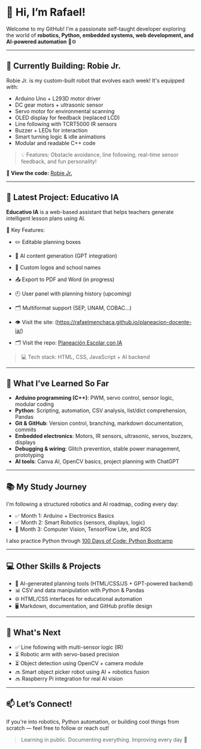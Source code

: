 # 👋 Hi, I’m Rafael!

Welcome to my GitHub! I'm a passionate self-taught developer exploring the world of **robotics, Python, embedded systems, web development, and AI-powered automation** 🤖⚙️

---

## 🔧 Currently Building: Robie Jr.

Robie Jr. is my custom-built robot that evolves each week! It's equipped with:
- Arduino Uno + L293D motor driver
- DC gear motors + ultrasonic sensor
- Servo motor for environmental scanning
- OLED display for feedback (replaced LCD)
- Line following with TCRT5000 IR sensors
- Buzzer + LEDs for interaction
- Smart turning logic & idle animations
- Modular and readable C++ code

> 💡 Features: Obstacle avoidance, line following, real-time sensor feedback, and fun personality!

**📂 View the code:** [Robie Jr.](https://github.com/RafaelMenchaca/robotics-projects)

---

## 🧩 Latest Project: Educativo IA

**Educativo IA** is a web-based assistant that helps teachers generate intelligent lesson plans using AI.

🧠 Key Features:
- ✏️ Editable planning boxes  
- 🤖 AI content generation (GPT integration)  
- 🎨 Custom logos and school names  
- 📤 Export to PDF and Word (in progress)  
- 🕘 User panel with planning history (upcoming)  
- 🗂️ Multiformat support (SEP, UNAM, COBAC...)

- 👁️ Visit the site: (https://rafaelmenchaca.github.io/planeacion-docente-ia/)
- 🗂️ Visit the repo: [Planeación Escolar con IA](https://github.com/RafaelMenchaca/planeacion-docente-ia?tab=readme-ov-file)
> 💻 Tech stack: HTML, CSS, JavaScript + AI backend

---

## 🧠 What I’ve Learned So Far

- **Arduino programming (C++)**: PWM, servo control, sensor logic, modular coding
- **Python**: Scripting, automation, CSV analysis, list/dict comprehension, Pandas
- **Git & GitHub**: Version control, branching, markdown documentation, commits
- **Embedded electronics**: Motors, IR sensors, ultrasonic, servos, buzzers, displays
- **Debugging & wiring**: Glitch prevention, stable power management, prototyping
- **AI tools**: Canva AI, OpenCV basics, project planning with ChatGPT

---

## 📚 My Study Journey

I'm following a structured robotics and AI roadmap, coding every day:
- ✅ Month 1: Arduino + Electronics Basics
- ✅ Month 2: Smart Robotics (sensors, displays, logic)
- 🔄 Month 3: Computer Vision, TensorFlow Lite, and ROS

I also practice Python through [100 Days of Code: Python Bootcamp](https://github.com/RafaelMenchaca/100-days-of-code-python)

---

## 💻 Other Skills & Projects

- 🧠 AI-generated planning tools (HTML/CSS/JS + GPT-powered backend)
- 📊 CSV and data manipulation with Python & Pandas
- 🌐 HTML/CSS interfaces for educational automation
- 🖥️ Markdown, documentation, and GitHub profile design

---

## 🚀 What's Next

- ✅ Line following with multi-sensor logic (IR)
- ⏳ Robotic arm with servo-based precision
- ⏳ Object detection using OpenCV + camera module
- 🔜 Smart object picker robot using AI + robotics fusion
- 🔜 Raspberry Pi integration for real AI vision

---

## 📫 Let’s Connect!

If you're into robotics, Python automation, or building cool things from scratch — feel free to follow or reach out!

> Learning in public. Documenting everything. Improving every day 🚀
